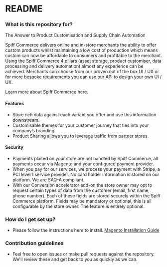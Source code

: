 # README #

### What is this repository for? ###

The Answer to Product Customisation and Supply Chain Automation

Spiff Commerce delivers online and in-store merchants the ability to offer custom products whilst maintaining a low cost of production which means custom can now be affordable to consumers and profitable to the merchant. Using the Spiff Commerce 4 pillars (asset storage, product customiser, data processing and delivery automation) almost any experience can be achieved. Merchants can choose from our proven out of the box UI / UX or for more bespoke requirements you can use our API to design your own UI / UX.

Learn more about Spiff Commerce here.

#### Features ####
* Store rich data against each variant you offer and use this information downstream.
* Customisable themes for your customer journey that ties into your company’s branding.
* Product Sharing allows you to leverage traffic from partner stores.
#### Security ####
* Payments placed on your store are not handled by Spiff Commerce, all payments occur via Magento and your configured payment provider.
* When you pay for our services, we process your payment with Stripe, a PCI level 1 service provider. No card holder information is stored on our platform. We are SAQ-A compliant.
* With our Conversion accelerator add-on the store owner may opt to request certain types of data from the customer (email, first name, phone number). Each of these fields are stored securely within the Spiff Commerce platform. Fields may be mandatory or optional, this is all configurable by the store owner. The feature is entirely optional.

### How do I get set up? ###

* Please follow the instructions here to install. [Magento Installation Guide](https://commercemarketplace.adobe.com/media/catalog/product/spiff-commerce-personalize-1-2-0-ce/user_guides.pdf)


### Contribution guidelines ###

* Feel free to open issues or make pull requests against the repository. We'll review these and get back to you as quickly as we can.
